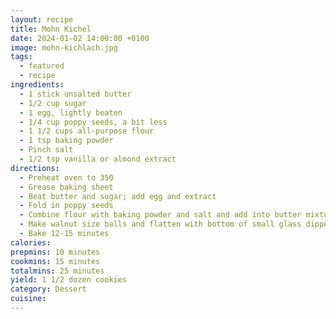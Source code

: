 ```yaml
---
layout: recipe
title: Mohn Kichel
date: 2024-01-02 14:00:00 +0100
image: mohn-kichlach.jpg
tags:
  - featured
  - recipe
ingredients:
  - 1 stick unsalted butter
  - 1/2 cup sugar
  - 1 egg, lightly beaten
  - 1/4 cup poppy seeds, a bit less
  - 1 1/2 cups all-purpose flour
  - 1 tsp baking powder
  - Pinch salt
  - 1/2 tsp vanilla or almond extract
directions:
  - Preheat oven to 350
  - Grease baking sheet
  - Beat butter and sugar; add egg and extract
  - Fold in poppy seeds
  - Combine flour with baking powder and salt and add into butter mixture
  - Make walnut size balls and flatten with bottom of small glass dipped in flour.
  - Bake 12-15 minutes
calories: 
prepmins: 10 minutes
cookmins: 15 minutes
totalmins: 25 minutes
yield: 1 1/2 dozen cookies
category: Dessert
cuisine: 
---
```


